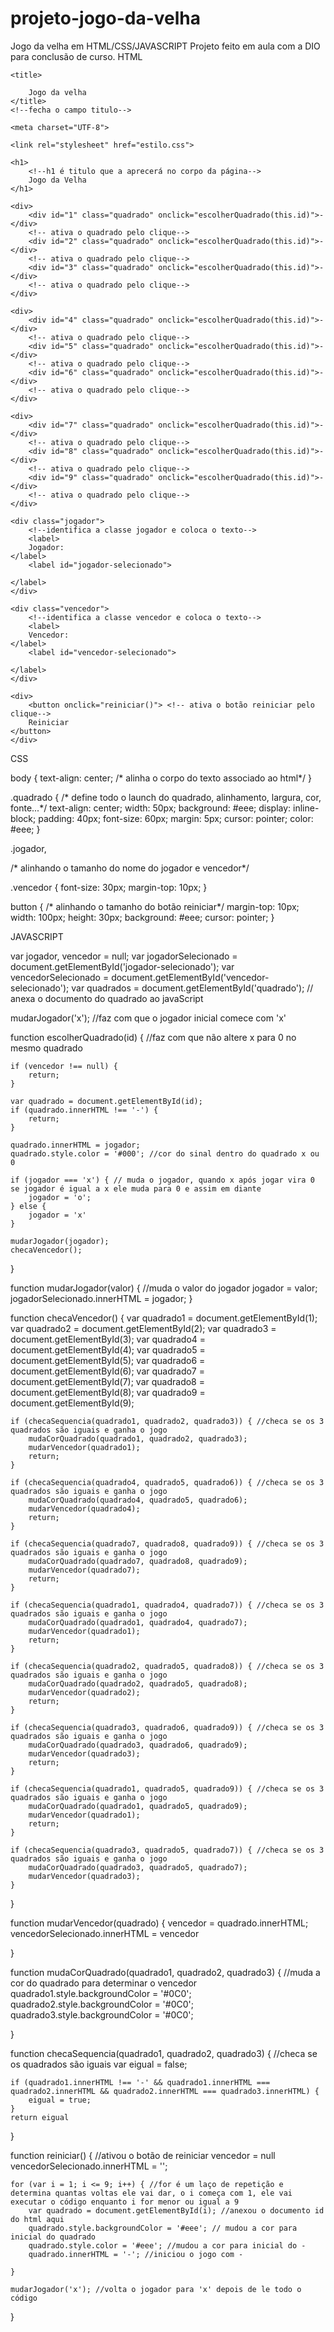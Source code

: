 # projeto-jogo-da-velha
Jogo da velha em HTML/CSS/JAVASCRIPT
Projeto feito em aula com a DIO para conclusão de curso.
HTML

<!DOCTYPE html>
<!-- informa que é uma versão mais recente do html (HTML5)-->
<html lang="pt-br">
<!--inicia ocódigo html e informa a linguagem usada na página-->

<head>
    <!--titulo que aparecerá na aba do navegador-->
    <!--inicia o topo da página-->

    <title>

        Jogo da velha
    </title>
    <!--fecha o campo titulo-->

    <meta charset="UTF-8">

    <link rel="stylesheet" href="estilo.css">
</head>
<!--fecha o topo da página-->

<body>
    <!--inicia o corpo da página-->

    <h1>
        <!--h1 é titulo que a aprecerá no corpo da página-->
        Jogo da Velha
    </h1>

    <div>
        <div id="1" class="quadrado" onclick="escolherQuadrado(this.id)">-</div>
        <!-- ativa o quadrado pelo clique-->
        <div id="2" class="quadrado" onclick="escolherQuadrado(this.id)">-</div>
        <!-- ativa o quadrado pelo clique-->
        <div id="3" class="quadrado" onclick="escolherQuadrado(this.id)">-</div>
        <!-- ativa o quadrado pelo clique-->
    </div>

    <div>
        <div id="4" class="quadrado" onclick="escolherQuadrado(this.id)">-</div>
        <!-- ativa o quadrado pelo clique-->
        <div id="5" class="quadrado" onclick="escolherQuadrado(this.id)">-</div>
        <!-- ativa o quadrado pelo clique-->
        <div id="6" class="quadrado" onclick="escolherQuadrado(this.id)">-</div>
        <!-- ativa o quadrado pelo clique-->
    </div>

    <div>
        <div id="7" class="quadrado" onclick="escolherQuadrado(this.id)">-</div>
        <!-- ativa o quadrado pelo clique-->
        <div id="8" class="quadrado" onclick="escolherQuadrado(this.id)">-</div>
        <!-- ativa o quadrado pelo clique-->
        <div id="9" class="quadrado" onclick="escolherQuadrado(this.id)">-</div>
        <!-- ativa o quadrado pelo clique-->
    </div>

    <div class="jogador">
        <!--identifica a classe jogador e coloca o texto-->
        <label>
        Jogador:
    </label>
        <label id="jogador-selecionado">

    </label>
    </div>

    <div class="vencedor">
        <!--identifica a classe vencedor e coloca o texto-->
        <label>
        Vencedor:
    </label>
        <label id="vencedor-selecionado">

    </label>
    </div>

    <div>
        <button onclick="reiniciar()"> <!-- ativa o botão reiniciar pelo clique-->
        Reiniciar
    </button>
    </div>

</body>
<!--fecha o corpo do código-->

<script src="velha.js"></script>
<!--associa o código javaScript ao html-->

</html>
<!--fecha o código html-->












CSS


body {
    text-align: center;
    /* alinha o corpo do texto associado ao html*/
}

.quadrado {
    /* define todo o launch do quadrado, alinhamento, largura, cor, fonte...*/
    text-align: center;
    width: 50px;
    background: #eee;
    display: inline-block;
    padding: 40px;
    font-size: 60px;
    margin: 5px;
    cursor: pointer;
    color: #eee;
}

.jogador,

/* alinhando o tamanho do nome do jogador e vencedor*/

.vencedor {
    font-size: 30px;
    margin-top: 10px;
}

button {
    /* alinhando o tamanho do botão reiniciar*/
    margin-top: 10px;
    width: 100px;
    height: 30px;
    background: #eee;
    cursor: pointer;
}


JAVASCRIPT



var jogador, vencedor = null;
var jogadorSelecionado = document.getElementById('jogador-selecionado');
var vencedorSelecionado = document.getElementById('vencedor-selecionado');
var quadrados = document.getElementById('quadrado'); // anexa o documento do quadrado ao javaScript


mudarJogador('x'); //faz com que o jogador inicial comece com 'x' 

function escolherQuadrado(id) { //faz com que não altere x para 0 no mesmo quadrado

    if (vencedor !== null) {
        return;
    }

    var quadrado = document.getElementById(id);
    if (quadrado.innerHTML !== '-') {
        return;
    }

    quadrado.innerHTML = jogador;
    quadrado.style.color = '#000'; //cor do sinal dentro do quadrado x ou 0 

    if (jogador === 'x') { // muda o jogador, quando x após jogar vira 0 se jogador é igual a x ele muda para 0 e assim em diante
        jogador = 'o';
    } else {
        jogador = 'x'
    }

    mudarJogador(jogador);
    checaVencedor();
}

function mudarJogador(valor) { //muda o valor do jogador
    jogador = valor;
    jogadorSelecionado.innerHTML = jogador;
}

function checaVencedor() {
    var quadrado1 = document.getElementById(1);
    var quadrado2 = document.getElementById(2);
    var quadrado3 = document.getElementById(3);
    var quadrado4 = document.getElementById(4);
    var quadrado5 = document.getElementById(5);
    var quadrado6 = document.getElementById(6);
    var quadrado7 = document.getElementById(7);
    var quadrado8 = document.getElementById(8);
    var quadrado9 = document.getElementById(9);

    if (checaSequencia(quadrado1, quadrado2, quadrado3)) { //checa se os 3 quadrados são iguais e ganha o jogo
        mudaCorQuadrado(quadrado1, quadrado2, quadrado3);
        mudarVencedor(quadrado1);
        return;
    }

    if (checaSequencia(quadrado4, quadrado5, quadrado6)) { //checa se os 3 quadrados são iguais e ganha o jogo
        mudaCorQuadrado(quadrado4, quadrado5, quadrado6);
        mudarVencedor(quadrado4);
        return;
    }

    if (checaSequencia(quadrado7, quadrado8, quadrado9)) { //checa se os 3 quadrados são iguais e ganha o jogo
        mudaCorQuadrado(quadrado7, quadrado8, quadrado9);
        mudarVencedor(quadrado7);
        return;
    }

    if (checaSequencia(quadrado1, quadrado4, quadrado7)) { //checa se os 3 quadrados são iguais e ganha o jogo
        mudaCorQuadrado(quadrado1, quadrado4, quadrado7);
        mudarVencedor(quadrado1);
        return;
    }

    if (checaSequencia(quadrado2, quadrado5, quadrado8)) { //checa se os 3 quadrados são iguais e ganha o jogo
        mudaCorQuadrado(quadrado2, quadrado5, quadrado8);
        mudarVencedor(quadrado2);
        return;
    }

    if (checaSequencia(quadrado3, quadrado6, quadrado9)) { //checa se os 3 quadrados são iguais e ganha o jogo
        mudaCorQuadrado(quadrado3, quadrado6, quadrado9);
        mudarVencedor(quadrado3);
        return;
    }

    if (checaSequencia(quadrado1, quadrado5, quadrado9)) { //checa se os 3 quadrados são iguais e ganha o jogo
        mudaCorQuadrado(quadrado1, quadrado5, quadrado9);
        mudarVencedor(quadrado1);
        return;
    }

    if (checaSequencia(quadrado3, quadrado5, quadrado7)) { //checa se os 3 quadrados são iguais e ganha o jogo
        mudaCorQuadrado(quadrado3, quadrado5, quadrado7);
        mudarVencedor(quadrado3);
    }

}


function mudarVencedor(quadrado) {
    vencedor = quadrado.innerHTML;
    vencedorSelecionado.innerHTML = vencedor

}

function mudaCorQuadrado(quadrado1, quadrado2, quadrado3) { //muda a cor do quadrado para determinar o vencedor
    quadrado1.style.backgroundColor = '#0C0';
    quadrado2.style.backgroundColor = '#0C0';
    quadrado3.style.backgroundColor = '#0C0';

}

function checaSequencia(quadrado1, quadrado2, quadrado3) { //checa se os quadrados são iguais
    var eigual = false;

    if (quadrado1.innerHTML !== '-' && quadrado1.innerHTML === quadrado2.innerHTML && quadrado2.innerHTML === quadrado3.innerHTML) {
        eigual = true;
    }
    return eigual
}

function reiniciar() { //ativou o botão de reiniciar
    vencedor = null
    vencedorSelecionado.innerHTML = '';

    for (var i = 1; i <= 9; i++) { //for é um laço de repetição e determina quantas voltas ele vai dar, o i começa com 1, ele vai executar o código enquanto i for menor ou igual a 9
        var quadrado = document.getElementById(i); //anexou o documento id do html aqui
        quadrado.style.backgroundColor = '#eee'; // mudou a cor para inicial do quadrado
        quadrado.style.color = '#eee'; //mudou a cor para inicial do -
        quadrado.innerHTML = '-'; //iniciou o jogo com - 

    }

    mudarJogador('x'); //volta o jogador para 'x' depois de le todo o código
}
